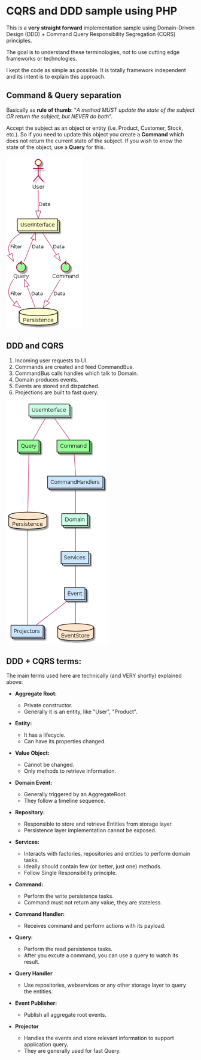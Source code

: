 # CQRS and DDD sample using PHP 

This is a **very straight forward** implementation sample using 
Domain-Driven Design (DDD) + Command Query Responsibility Segregation (CQRS) principles.
 
The goal is to understand these terminologies, not to use cutting edge frameworks or technologies.

I kept the code as simple as possible. It is totally framework independent and its intent is to 
explain this approach. 

## Command & Query separation

Basically as **rule of thumb**: "_A method MUST update the state of the subject OR 
return the subject, but NEVER do both_".

Accept the subject as an object or entity (i.e. Product, Customer, Stock, etc.). So 
if you need to update this object you create a **Command** which does not return the current state
of the subject. If you wish to know the state of the object, use a **Query** for this. 

![CQRS Simple](plantuml/cqrs.png "CQRS Simple")

## DDD and CQRS

1. Incoming user requests to UI.
2. Commands are created and feed CommandBus.
3. CommandBus calls handles which talk to Domain.
4. Domain produces events.
5. Events are stored and dispatched.
6. Projections are built to fast query.

![CQRS Complex](plantuml/cqrs-complex.png "CQRS Complex")

## DDD + CQRS terms:

The main terms used here are technically (and VERY shortly) explained above: 

- **Aggregate Root:**
  - Private constructor.
  - Generally it is an entity, like "User", "Product".
 
- **Entity:**
  - It has a lifecycle.
  - Can have its properties changed.

- **Value Object:**
  - Cannot be changed.
  - Only methods to retrieve information.

- **Domain Event:**
  - Generally triggered by an AggregateRoot.
  - They follow a timeline sequence.
 
- **Repository:**
  - Responsible to store and retrieve Entities from storage layer.
  - Persistence layer implementation cannot be exposed.
  
- **Services:**
  - Interacts with factories, repositories and entities to perform domain tasks.
  - Ideally should contain few (or better, just one) methods.
  - Follow Single Responsibility principle.
  
- **Command:**
  - Perform the write persistence tasks.
  - Command must not return any value, they are stateless.

- **Command Handler:**
  - Receives command and perform actions with its payload. 
  
- **Query:**
  - Perform the read persistence tasks.
  - After you excute a command, you can use a query to watch its result.

- **Query Handler**
  - Use repositories, webservices or any other storage layer to query the entities.
    
- **Event Publisher:**
  - Publish all aggregate root events.
  
- **Projector**
  - Handles the events and store relevant information to support application query.
  - They are generally used for fast Query.